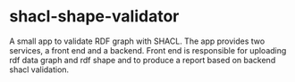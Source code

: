 # shacl-shape-validator
A small app to validate RDF graph with SHACL. The app provides two services, a front end and a backend. Front end is responsible for uploading rdf data graph and rdf shape and to produce a report based on backend shacl validation.

